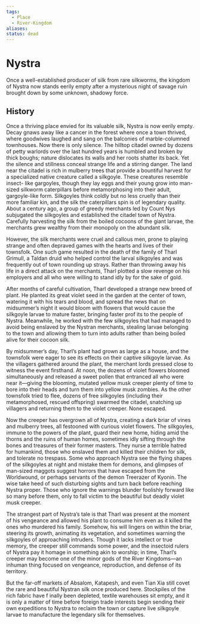 ```yaml
---
tags:
  - Place
  - River-Kingdom
aliases: 
status: dead
---
```

# Nystra
Once a well-established producer of silk from rare silkworms, the kingdom of Nystra now stands eerily empty after a mysterious night of savage ruin brought down by some unknown, shadowy force.  
## History
Once a thriving place envied for its valuable silk, Nystra is now eerily empty. Decay gnaws away like a cancer in the forest where once a town thrived, where goodwives laughed and sang on the balconies of marble-columned townhouses. Now there is only silence. The hilltop citadel owned by dozens of petty warlords over the last hundred years is humbled and broken by thick boughs; nature dislocates its walls and her roots shatter its back. Yet the silence and stillness conceal strange life and a stirring danger. The land near the citadel is rich in mulberry trees that provide a bountiful harvest for a specialized native creature called a silkgoyle. These creatures resemble insect- like gargoyles, though they lay eggs and their young grow into man-sized silkworm caterpillars before metamorphosing into their adult, gargoyle-like form. Silkgoyles think coldly but no less cruelly than their more familiar kin, and the silk the caterpillars spin is of legendary quality. About a century ago, a group of greedy merchants led by Count Nys subjugated the silkgoyles and established the citadel town of Nystra. Carefully harvesting the silk from the boiled cocoons of the giant larvae, the merchants grew wealthy from their monopoly on the abundant silk.

However, the silk merchants were cruel and callous men, prone to playing strange and often depraved games with the hearts and lives of their townsfolk. One such game resulted in the death of the family of Tharl Grimull, a Taldan druid who helped control the larval silkgoyles and was frequently out of town rounding up strays. Rather than throwing away his life in a direct attack on the merchants, Tharl plotted a slow revenge on his employers and all who were willing to stand idly by for the sake of gold.

After months of careful cultivation, Tharl developed a strange new breed of plant. He planted its great violet seed in the garden at the center of town, watering it with his tears and blood, and spread the news that on midsummer’s night it would bloom with flowers that would cause the silkgoyle larvae to mature faster, bringing faster prof its to the people of Nystra. Meanwhile, he worked with the few silkgoyles that had managed to avoid being enslaved by the Nystran merchants, stealing larvae belonging to the town and allowing them to turn into adults rather than being boiled alive for their cocoon silk.

By midsummer’s day, Tharl’s plant had grown as large as a house, and the townsfolk were eager to see its effects on their captive silkgoyle larvae. As the villagers gathered around the plant, the merchant lords pressed close to witness the event firsthand. At noon, the dozens of violet flowers bloomed simultaneously and released a sweet pollen that entranced all who were near it—giving the blooming, mutated yellow musk creeper plenty of time to bore into their heads and turn them into yellow musk zombies. As the other townsfolk tried to flee, dozens of free silkgoyles (including their metamorphosed, rescued offspring) swarmed the citadel, snatching up villagers and returning them to the violet creeper. None escaped.

Now the creeper has overgrown all of Nystra, creating a dark briar of vines and mulberry trees, all festooned with curious violet flowers. The silkgoyles, immune to the powers of the plant, guard their new home, hiding amid the thorns and the ruins of human homes, sometimes idly sifting through the bones and treasures of their former masters. They nurse a terrible hatred for humankind, those who enslaved them and killed their children for silk, and tolerate no trespass. Some who approach Nystra see the flying shapes of the silkgoyles at night and mistake them for demons, and glimpses of man-sized maggots suggest horrors that have escaped from the Worldwound, or perhaps servants of the demon Treerazer of Kyonin. The wise take heed of such disturbing sights and turn back before reaching Nystra proper. Those who ignore the warnings blunder foolishly forward like so many before them, only to fall victim to the beautiful but deadly violet musk creeper.

The strangest part of Nystra’s tale is that Tharl was present at the moment of his vengeance and allowed his plant to consume him even as it killed the ones who murdered his family. Somehow, his will lingers on within the briar, steering its growth, animating its vegetation, and sometimes warning the silkgoyles of approaching intruders. Though it lacks intellect or true memory, the creeper still commands some power, and the insectoid rulers of Nystra pay it homage in something akin to worship; in time, Tharl’s creeper may become one of the minor gods of the River Kingdoms—an inhuman thing focused on vengeance, reproduction, and defense of its territory.

But the far-off markets of Absalom, Katapesh, and even Tian Xia still covet the rare and beautiful Nystran silk once produced here. Stockpiles of the rich fabric have f inally been depleted, textile warehouses sit empty, and it is only a matter of time before foreign trade interests begin sending their own expeditions to Nystra to reclaim the town or capture live silkgoyle larvae to manufacture the legendary silk for themselves.